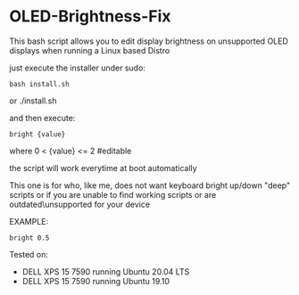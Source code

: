 # OLED-Brightness-Fix

This bash script allows you to edit display brightness on unsupported OLED displays 
when running a Linux based Distro

just execute the installer under sudo:

    bash install.sh
or
    ./install.sh

and then execute:
  
    bright {value}
   
where       0 < {value} <= 2          #editable

the script will work everytime at boot automatically


This one is for who, like me, does not want
keyboard bright up/down "deep" scripts
or if you are unable to find working scripts
or are outdated\unsupported for your device

EXAMPLE:
    
    bright 0.5


Tested on:

-   DELL XPS 15 7590    running Ubuntu 20.04 LTS
-   DELL XPS 15 7590    running Ubuntu 19.10

